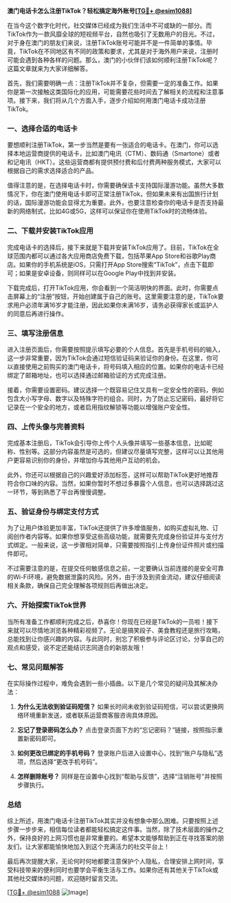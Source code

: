 **澳门电话卡怎么注册TikTok？轻松搞定海外账号[[TG💪+ @esim1088](https://t.me/s/esim1088)]**

在当今这个数字化时代，社交媒体已经成为我们生活中不可或缺的一部分。而TikTok作为一款风靡全球的短视频平台，自然也吸引了无数用户的目光。不过，对于身在澳门的朋友们来说，注册TikTok账号可能并不是一件简单的事情。毕竟，TikTok在不同地区有不同的政策和要求，尤其是对于海外用户来说，注册时可能会遇到各种各样的问题。那么，澳门的小伙伴们该如何顺利注册TikTok呢？这篇文章就来为大家详细解答。

首先，我们需要明确一点：注册TikTok并不复杂，但需要一定的准备工作。如果你是第一次接触这类国际化的应用，可能需要花些时间去了解相关的流程和注意事项。接下来，我们将从几个方面入手，逐步介绍如何用澳门电话卡成功注册TikTok。

### 一、选择合适的电话卡

要想顺利注册TikTok，第一步当然是要有一张适合的电话卡。在澳门，你可以选择本地运营商提供的电话卡，比如澳门电讯（CTM）、数码通（Smartone）或者和记电讯（HKT）。这些运营商都有提供预付费和后付费两种服务模式，大家可以根据自己的需求选择适合的产品。

值得注意的是，在选择电话卡时，你需要确保该卡支持国际漫游功能。虽然大多数情况下，你在澳门使用电话卡即可正常注册TikTok，但如果未来有出国旅行计划的话，国际漫游功能会显得尤为重要。此外，也要注意检查你的电话卡是否支持最新的网络制式，比如4G或5G，这样可以保证你在使用TikTok时的流畅体验。

### 二、下载并安装TikTok应用

完成电话卡的选择后，接下来就是下载并安装TikTok应用了。目前，TikTok在全球范围内都可以通过各大应用商店免费下载，包括苹果App Store和谷歌Play商店。如果你的手机系统是iOS，只需打开App Store搜索“TikTok”，点击下载即可；如果是安卓设备，则同样可以在Google Play中找到并安装。

下载完成后，打开TikTok应用，你会看到一个简洁明快的界面。此时，你需要点击屏幕上的“注册”按钮，开始创建属于自己的账号。这里需要注意的是，TikTok要求用户必须年满16岁才能注册，因此如果你未满16岁，请务必获得家长或监护人的同意后再进行操作。

### 三、填写注册信息

进入注册页面后，你需要按照提示填写必要的个人信息。首先是手机号码的输入，这一步非常重要，因为TikTok会通过短信验证码来验证你的身份。在这里，你可以直接使用之前购买的澳门电话卡，将号码填入相应的位置。如果你的电话卡已经绑定了邮箱地址，也可以选择通过邮箱验证的方式完成注册。

接着，你需要设置密码。建议选择一个既容易记住又具有一定安全性的密码，例如包含大小写字母、数字以及特殊字符的组合。同时，为了防止忘记密码，最好将它记录在一个安全的地方，或者启用指纹解锁等功能以增强账户安全性。

### 四、上传头像与完善资料

完成基本注册后，TikTok会引导你上传个人头像并填写一些基本信息，比如昵称、性别等。这部分内容虽然是可选的，但建议尽量填写完整，这样可以让其他用户更容易识别你的身份，并增加你与其他用户互动的机会。

此外，你还可以根据自己的兴趣爱好添加标签，这样可以帮助TikTok更好地推荐符合你口味的内容。当然，如果你暂时不想过多暴露个人信息，也可以选择跳过这一环节，等到熟悉了平台再慢慢调整。

### 五、验证身份与绑定支付方式

为了让用户体验更加丰富，TikTok还提供了许多增值服务，如购买虚拟礼物、订阅创作者内容等。如果你想享受这些高级功能，就需要先完成身份验证并与支付方式绑定。一般来说，这一步骤相对简单，只需要按照指引上传身份证件照片或扫描件即可。

不过需要注意的是，在提交任何敏感信息之前，一定要确认当前连接的是安全可靠的Wi-Fi环境，避免数据泄露的风险。另外，由于涉及到资金流动，建议仔细阅读相关条款，确保自己完全理解各项规则后再做出决定。

### 六、开始探索TikTok世界

当所有准备工作都顺利完成之后，恭喜你！你现在已经是TikTok的一员啦！接下来就可以尽情地浏览各种精彩视频了。无论是搞笑段子、美食教程还是旅行攻略，总能找到让你感兴趣的内容。与此同时，别忘了积极参与评论区讨论，分享自己的观点和感受，说不定还能结识志同道合的新朋友哦！

### 七、常见问题解答

在实际操作过程中，难免会遇到一些小插曲。以下是几个常见的疑问及其解决办法：

1. **为什么无法收到验证码短信？**
   如果长时间未收到验证码短信，可以尝试更换网络环境重新发送，或者联系运营商客服咨询具体原因。

2. **忘记了登录密码怎么办？**
   点击登录页面下方的“忘记密码？”链接，按照指示重置新密码即可。

3. **如何更改已绑定的手机号码？**
   登录账户后进入设置中心，找到“账户与隐私”选项，然后选择“更改手机号码”。

4. **怎样删除账号？**
   同样是在设置中心找到“帮助与反馈”，选择“注销账号”并按照步骤执行。

### 总结

综上所述，用澳门电话卡注册TikTok其实并没有想象中那么困难。只要按照上述步骤一步步来，相信每位读者都能轻松搞定这件事。当然，除了技术层面的操作之外，保持良好的上网习惯也是非常重要的。希望本文能够帮助到正在寻找答案的朋友们，让大家都能愉快地加入到这个充满活力的社交平台上！

最后再次提醒大家，无论何时何地都要注意保护个人隐私，合理安排上网时间，享受科技带来的便利同时也要学会平衡生活与工作。如果你还有其他关于TikTok或其他社交媒体的问题，欢迎随时留言交流。

[[TG💪+ @esim1088](https://t.me/s/esim1088) ![Image](https://i.postimg.cc/4NQfJmqS/Snipaste-2025-05-13-00-14-12.png)]